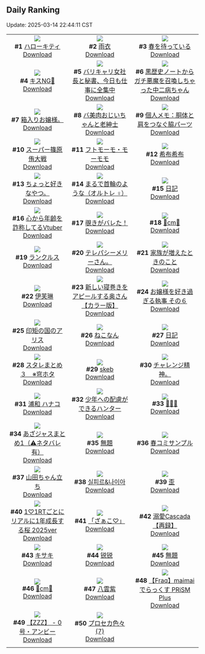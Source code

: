 ## Daily Ranking
Update: 2025-03-14 22:44:11 CST

|      |      |      |
| :----: | :----: | :----: |
| ![](https://i.pixiv.re/c/240x480/img-master/img/2025/03/12/00/30/32/128113366_p0_master1200.jpg)<br>**#1** [ハローキティ](https://www.pixiv.net/artworks/128113366)<br>[Download](https://i.pixiv.re/img-original/img/2025/03/12/00/30/32/128113366_p0.jpg) | ![](https://i.pixiv.re/c/240x480/img-master/img/2025/03/13/00/00/21/128145348_p0_master1200.jpg)<br>**#2** [雨衣](https://www.pixiv.net/artworks/128145348)<br>[Download](https://i.pixiv.re/img-original/img/2025/03/13/00/00/21/128145348_p0.jpg) | ![](https://i.pixiv.re/c/240x480/img-master/img/2025/03/12/07/30/04/128120728_p0_master1200.jpg)<br>**#3** [春を待っている](https://www.pixiv.net/artworks/128120728)<br>[Download](https://i.pixiv.re/img-original/img/2025/03/12/07/30/04/128120728_p0.jpg) |
| ![](https://i.pixiv.re/c/240x480/img-master/img/2025/03/12/16/14/08/128129376_p0_master1200.jpg)<br>**#4** [キスNG💋](https://www.pixiv.net/artworks/128129376)<br>[Download](https://i.pixiv.re/img-original/img/2025/03/12/16/14/08/128129376_p0.jpg) | ![](https://i.pixiv.re/c/240x480/img-master/img/2025/03/12/21/04/34/128138010_p0_master1200.jpg)<br>**#5** [バリキャリ女社長と秘書、今日も仕事に全集中](https://www.pixiv.net/artworks/128138010)<br>[Download](https://i.pixiv.re/img-original/img/2025/03/12/21/04/34/128138010_p0.jpg) | ![](https://i.pixiv.re/c/240x480/img-master/img/2025/03/13/21/03/37/128171179_p0_master1200.jpg)<br>**#6** [黒歴史ノートからガチ悪魔を召喚しちゃった中二病ちゃん](https://www.pixiv.net/artworks/128171179)<br>[Download](https://i.pixiv.re/img-original/img/2025/03/13/21/03/37/128171179_p0.jpg) |
| ![](https://i.pixiv.re/c/240x480/img-master/img/2025/03/12/23/28/08/128143970_p0_master1200.jpg)<br>**#7** [箱入りお嬢様。](https://www.pixiv.net/artworks/128143970)<br>[Download](https://i.pixiv.re/img-original/img/2025/03/12/23/28/08/128143970_p0.jpg) | ![](https://i.pixiv.re/c/240x480/img-master/img/2025/03/12/00/04/16/128112256_p0_master1200.jpg)<br>**#8** [バ美肉おじいちゃんと老紳士](https://www.pixiv.net/artworks/128112256)<br>[Download](https://i.pixiv.re/img-original/img/2025/03/12/00/04/16/128112256_p0.jpg) | ![](https://i.pixiv.re/c/240x480/img-master/img/2025/03/13/06/00/07/128152756_p0_master1200.jpg)<br>**#9** [個人メモ：胴体と肩をつなぐ脇パーツ](https://www.pixiv.net/artworks/128152756)<br>[Download](https://i.pixiv.re/img-original/img/2025/03/13/06/00/07/128152756_p0.jpg) |
| ![](https://i.pixiv.re/c/240x480/img-master/img/2025/03/12/00/34/14/128113497_p0_master1200.jpg)<br>**#10** [スーパー篠原侑大戦](https://www.pixiv.net/artworks/128113497)<br>[Download](https://i.pixiv.re/img-original/img/2025/03/12/00/34/14/128113497_p0.jpg) | ![](https://i.pixiv.re/c/240x480/img-master/img/2025/03/13/00/06/03/128145407_p0_master1200.jpg)<br>**#11** [フトモーモ・モーモモ](https://www.pixiv.net/artworks/128145407)<br>[Download](https://i.pixiv.re/img-original/img/2025/03/13/00/06/03/128145407_p0.jpg) | ![](https://i.pixiv.re/c/240x480/img-master/img/2025/03/13/06/49/52/128153388_p0_master1200.jpg)<br>**#12** [希布希布](https://www.pixiv.net/artworks/128153388)<br>[Download](https://i.pixiv.re/img-original/img/2025/03/13/06/49/52/128153388_p0.jpg) |
| ![](https://i.pixiv.re/c/240x480/img-master/img/2025/03/13/00/39/26/128141247_p0_master1200.jpg)<br>**#13** [ちょっと好きなやつ。](https://www.pixiv.net/artworks/128141247)<br>[Download](https://i.pixiv.re/img-original/img/2025/03/13/00/39/26/128141247_p0.jpg) | ![](https://i.pixiv.re/c/240x480/img-master/img/2025/03/12/21/59/51/128140091_p0_master1200.jpg)<br>**#14** [まるで首輪のような（オルトレ︎︎ ♀）](https://www.pixiv.net/artworks/128140091)<br>[Download](https://i.pixiv.re/img-original/img/2025/03/12/21/59/51/128140091_p0.jpg) | ![](https://i.pixiv.re/c/240x480/img-master/img/2025/03/12/20/15/10/128136121_p0_master1200.jpg)<br>**#15** [日記](https://www.pixiv.net/artworks/128136121)<br>[Download](https://i.pixiv.re/img-original/img/2025/03/12/20/15/10/128136121_p0.png) |
| ![](https://i.pixiv.re/c/240x480/img-master/img/2025/03/13/20/55/14/128170753_p0_master1200.jpg)<br>**#16** [心から年齢を詐称してるVtuber](https://www.pixiv.net/artworks/128170753)<br>[Download](https://i.pixiv.re/img-original/img/2025/03/13/20/55/14/128170753_p0.png) | ![](https://i.pixiv.re/c/240x480/img-master/img/2025/03/12/00/29/30/128113285_p0_master1200.jpg)<br>**#17** [覗きがバレた！](https://www.pixiv.net/artworks/128113285)<br>[Download](https://i.pixiv.re/img-original/img/2025/03/12/00/29/30/128113285_p0.jpg) | ![](https://i.pixiv.re/c/240x480/img-master/img/2025/03/12/20/39/59/128136984_p0_master1200.jpg)<br>**#18** [💟cm💟](https://www.pixiv.net/artworks/128136984)<br>[Download](https://i.pixiv.re/img-original/img/2025/03/12/20/39/59/128136984_p0.png) |
| ![](https://i.pixiv.re/c/240x480/img-master/img/2025/03/12/19/05/22/128133773_p0_master1200.jpg)<br>**#19** [ランクルス](https://www.pixiv.net/artworks/128133773)<br>[Download](https://i.pixiv.re/img-original/img/2025/03/12/19/05/22/128133773_p0.jpg) | ![](https://i.pixiv.re/c/240x480/img-master/img/2025/03/12/18/12/03/128132182_p0_master1200.jpg)<br>**#20** [テレパシーメリーさん。](https://www.pixiv.net/artworks/128132182)<br>[Download](https://i.pixiv.re/img-original/img/2025/03/12/18/12/03/128132182_p0.jpg) | ![](https://i.pixiv.re/c/240x480/img-master/img/2025/03/12/09/41/00/128122684_p0_master1200.jpg)<br>**#21** [家族が増えたときのこと](https://www.pixiv.net/artworks/128122684)<br>[Download](https://i.pixiv.re/img-original/img/2025/03/12/09/41/00/128122684_p0.png) |
| ![](https://i.pixiv.re/c/240x480/img-master/img/2025/03/12/02/09/37/128116111_p0_master1200.jpg)<br>**#22** [伊芙琳](https://www.pixiv.net/artworks/128116111)<br>[Download](https://i.pixiv.re/img-original/img/2025/03/12/02/09/37/128116111_p0.jpg) | ![](https://i.pixiv.re/c/240x480/img-master/img/2025/03/12/00/05/34/128112328_p0_master1200.jpg)<br>**#23** [新しい寝巻きをアピールする奥さん【カラー版】](https://www.pixiv.net/artworks/128112328)<br>[Download](https://i.pixiv.re/img-original/img/2025/03/12/00/05/34/128112328_p0.jpg) | ![](https://i.pixiv.re/c/240x480/img-master/img/2025/03/12/17/53/33/128131455_p0_master1200.jpg)<br>**#24** [お嬢様を好き過ぎる執事 その６](https://www.pixiv.net/artworks/128131455)<br>[Download](https://i.pixiv.re/img-original/img/2025/03/12/17/53/33/128131455_p0.png) |
| ![](https://i.pixiv.re/c/240x480/img-master/img/2025/03/12/00/00/11/128111775_p0_master1200.jpg)<br>**#25** [印矩の国のアリス](https://www.pixiv.net/artworks/128111775)<br>[Download](https://i.pixiv.re/img-original/img/2025/03/12/00/00/11/128111775_p0.png) | ![](https://i.pixiv.re/c/240x480/img-master/img/2025/03/12/09/08/12/128122200_p0_master1200.jpg)<br>**#26** [ねこなん](https://www.pixiv.net/artworks/128122200)<br>[Download](https://i.pixiv.re/img-original/img/2025/03/12/09/08/12/128122200_p0.jpg) | ![](https://i.pixiv.re/c/240x480/img-master/img/2025/03/13/19/00/47/128166975_p0_master1200.jpg)<br>**#27** [日記](https://www.pixiv.net/artworks/128166975)<br>[Download](https://i.pixiv.re/img-original/img/2025/03/13/19/00/47/128166975_p0.png) |
| ![](https://i.pixiv.re/c/240x480/img-master/img/2025/03/12/19/11/52/128133975_p0_master1200.jpg)<br>**#28** [スタレまとめ３　※穹ホタ](https://www.pixiv.net/artworks/128133975)<br>[Download](https://i.pixiv.re/img-original/img/2025/03/12/19/11/52/128133975_p0.jpg) | ![](https://i.pixiv.re/c/240x480/img-master/img/2025/03/12/00/26/07/128113165_p0_master1200.jpg)<br>**#29** [skeb](https://www.pixiv.net/artworks/128113165)<br>[Download](https://i.pixiv.re/img-original/img/2025/03/12/00/26/07/128113165_p0.jpg) | ![](https://i.pixiv.re/c/240x480/img-master/img/2025/03/12/01/25/50/128115067_p0_master1200.jpg)<br>**#30** [チャレンジ精神。](https://www.pixiv.net/artworks/128115067)<br>[Download](https://i.pixiv.re/img-original/img/2025/03/12/01/25/50/128115067_p0.jpg) |
| ![](https://i.pixiv.re/c/240x480/img-master/img/2025/03/13/13/18/55/128159520_p0_master1200.jpg)<br>**#31** [浦和 ハナコ](https://www.pixiv.net/artworks/128159520)<br>[Download](https://i.pixiv.re/img-original/img/2025/03/13/13/18/55/128159520_p0.png) | ![](https://i.pixiv.re/c/240x480/img-master/img/2025/03/12/23/18/04/128143583_p0_master1200.jpg)<br>**#32** [少年への配慮ができるハンター](https://www.pixiv.net/artworks/128143583)<br>[Download](https://i.pixiv.re/img-original/img/2025/03/12/23/18/04/128143583_p0.png) | ![](https://i.pixiv.re/c/240x480/img-master/img/2025/03/12/00/00/18/128111817_p0_master1200.jpg)<br>**#33** [🍙🏨🍙](https://www.pixiv.net/artworks/128111817)<br>[Download](https://i.pixiv.re/img-original/img/2025/03/12/00/00/18/128111817_p0.jpg) |
| ![](https://i.pixiv.re/c/240x480/img-master/img/2025/03/12/07/38/01/128120844_p0_master1200.jpg)<br>**#34** [あざジャスまとめ1（⚠︎ネタバレ有）](https://www.pixiv.net/artworks/128120844)<br>[Download](https://i.pixiv.re/img-original/img/2025/03/12/07/38/01/128120844_p0.png) | ![](https://i.pixiv.re/c/240x480/img-master/img/2025/03/13/07/30/03/128153995_p0_master1200.jpg)<br>**#35** [無題](https://www.pixiv.net/artworks/128153995)<br>[Download](https://i.pixiv.re/img-original/img/2025/03/13/07/30/03/128153995_p0.png) | ![](https://i.pixiv.re/c/240x480/img-master/img/2025/03/13/18/54/12/128127200_p0_master1200.jpg)<br>**#36** [春コミサンプル](https://www.pixiv.net/artworks/128127200)<br>[Download](https://i.pixiv.re/img-original/img/2025/03/13/18/54/12/128127200_p0.jpg) |
| ![](https://i.pixiv.re/c/240x480/img-master/img/2025/03/13/00/02/26/128145592_p0_master1200.jpg)<br>**#37** [山田ちゃん立ち](https://www.pixiv.net/artworks/128145592)<br>[Download](https://i.pixiv.re/img-original/img/2025/03/13/00/02/26/128145592_p0.png) | ![](https://i.pixiv.re/c/240x480/img-master/img/2025/03/12/00/03/06/128112168_p0_master1200.jpg)<br>**#38** [실피르&나이아](https://www.pixiv.net/artworks/128112168)<br>[Download](https://i.pixiv.re/img-original/img/2025/03/12/00/03/06/128112168_p0.png) | ![](https://i.pixiv.re/c/240x480/img-master/img/2025/03/12/15/58/52/128129053_p0_master1200.jpg)<br>**#39** [歪](https://www.pixiv.net/artworks/128129053)<br>[Download](https://i.pixiv.re/img-original/img/2025/03/12/15/58/52/128129053_p0.jpg) |
| ![](https://i.pixiv.re/c/240x480/img-master/img/2025/03/13/13/46/02/128159914_p0_master1200.jpg)<br>**#40** [1♡1RTごとにリアルに1年成長する桜 2025ver](https://www.pixiv.net/artworks/128159914)<br>[Download](https://i.pixiv.re/img-original/img/2025/03/13/13/46/02/128159914_p0.jpg) | ![](https://i.pixiv.re/c/240x480/img-master/img/2025/03/13/00/22/05/128146545_p0_master1200.jpg)<br>**#41** [「ざぁこ♡」](https://www.pixiv.net/artworks/128146545)<br>[Download](https://i.pixiv.re/img-original/img/2025/03/13/00/22/05/128146545_p0.jpg) | ![](https://i.pixiv.re/c/240x480/img-master/img/2025/03/13/20/34/09/128170031_p0_master1200.jpg)<br>**#42** [溺愛Cascada【再録】](https://www.pixiv.net/artworks/128170031)<br>[Download](https://i.pixiv.re/img-original/img/2025/03/13/20/34/09/128170031_p0.png) |
| ![](https://i.pixiv.re/c/240x480/img-master/img/2025/03/13/00/00/08/128145274_p0_master1200.jpg)<br>**#43** [キサキ](https://www.pixiv.net/artworks/128145274)<br>[Download](https://i.pixiv.re/img-original/img/2025/03/13/00/00/08/128145274_p0.jpg) | ![](https://i.pixiv.re/c/240x480/img-master/img/2025/03/12/18/05/42/128132020_p0_master1200.jpg)<br>**#44** [锐锐](https://www.pixiv.net/artworks/128132020)<br>[Download](https://i.pixiv.re/img-original/img/2025/03/12/18/05/42/128132020_p0.png) | ![](https://i.pixiv.re/c/240x480/img-master/img/2025/03/12/22/59/08/128142775_p0_master1200.jpg)<br>**#45** [無題](https://www.pixiv.net/artworks/128142775)<br>[Download](https://i.pixiv.re/img-original/img/2025/03/12/22/59/08/128142775_p0.jpg) |
| ![](https://i.pixiv.re/c/240x480/img-master/img/2025/03/13/20/42/23/128170318_p0_master1200.jpg)<br>**#46** [💜cm💜](https://www.pixiv.net/artworks/128170318)<br>[Download](https://i.pixiv.re/img-original/img/2025/03/13/20/42/23/128170318_p0.png) | ![](https://i.pixiv.re/c/240x480/img-master/img/2025/03/12/11/37/24/128124514_p0_master1200.jpg)<br>**#47** [八雲紫](https://www.pixiv.net/artworks/128124514)<br>[Download](https://i.pixiv.re/img-original/img/2025/03/12/11/37/24/128124514_p0.png) | ![](https://i.pixiv.re/c/240x480/img-master/img/2025/03/12/15/12/45/128128247_p0_master1200.jpg)<br>**#48** [【Fraq】maimai でらっくす PRiSM Plus](https://www.pixiv.net/artworks/128128247)<br>[Download](https://i.pixiv.re/img-original/img/2025/03/12/15/12/45/128128247_p0.png) |
| ![](https://i.pixiv.re/c/240x480/img-master/img/2025/03/12/11/15/22/128124200_p0_master1200.jpg)<br>**#49** [【ZZZ】 -  0号・アンビー](https://www.pixiv.net/artworks/128124200)<br>[Download](https://i.pixiv.re/img-original/img/2025/03/12/11/15/22/128124200_p0.png) | ![](https://i.pixiv.re/c/240x480/img-master/img/2025/03/12/21/56/19/128139970_p0_master1200.jpg)<br>**#50** [プロセカ色々(7)](https://www.pixiv.net/artworks/128139970)<br>[Download](https://i.pixiv.re/img-original/img/2025/03/12/21/56/19/128139970_p0.png) |
|      |
